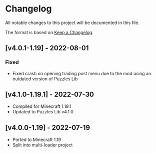 # Changelog
All notable changes to this project will be documented in this file.

The format is based on [Keep a Changelog].

## [v4.0.1-1.19] - 2022-08-01
### Fixed
- Fixed crash on opening trading post menu due to the mod using an outdated version of Puzzles Lib

## [v4.1.0-1.19.1] - 2022-07-30
- Compiled for Minecraft 1.19.1
- Updated to Puzzles Lib v4.1.0

## [v4.0.0-1.19] - 2022-07-19
- Ported to Minecraft 1.19
- Split into multi-loader project

[Keep a Changelog]: https://keepachangelog.com/en/1.0.0/

